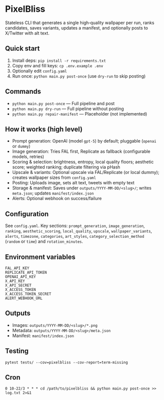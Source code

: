# PixelBliss

Stateless CLI that generates a single high‑quality wallpaper per run, ranks candidates, saves variants, updates a manifest, and optionally posts to X/Twitter with alt text.

## Quick start

1. Install deps: `pip install -r requirements.txt`
2. Copy env and fill keys: `cp .env.example .env`
3. Optionally edit `config.yaml`
4. Run once: `python main.py post-once` (use `dry-run` to skip posting)

## Commands

- `python main.py post-once` — Full pipeline and post
- `python main.py dry-run` — Full pipeline without posting
- `python main.py repair-manifest` — Placeholder (not implemented)

## How it works (high level)

- Prompt generation: OpenAI (model `gpt-5`) by default; pluggable (`openai` or `dummy`)
- Image generation: Tries FAL first, Replicate as fallback (configurable models, retries)
- Scoring & selection: brightness, entropy, local quality floors; aesthetic score; weighted ranking; duplicate filtering via pHash
- Upscale & variants: Optional upscale via FAL/Replicate (or local dummy); creates wallpaper sizes from `config.yaml`
- Posting: Uploads image, sets alt text, tweets with empty text
- Storage & manifest: Saves under `outputs/YYYY-MM-DD/<slug>/`; writes `meta.json`; updates `manifest/index.json`
- Alerts: Optional webhook on success/failure

## Configuration

See `config.yaml`. Key sections: `prompt_generation`, `image_generation`, `ranking`, `aesthetic_scoring`, `local_quality`, `upscale`, `wallpaper_variants`, `alerts`, `timezone`, `categories`, `art_styles`, `category_selection_method` (`random` or `time`) and `rotation_minutes`.

## Environment variables

```
FAL_API_KEY
REPLICATE_API_TOKEN
OPENAI_API_KEY
X_API_KEY
X_API_SECRET
X_ACCESS_TOKEN
X_ACCESS_TOKEN_SECRET
ALERT_WEBHOOK_URL
```

## Outputs

- Images: `outputs/YYYY-MM-DD/<slug>/*.png`
- Metadata: `outputs/YYYY-MM-DD/<slug>/meta.json`
- Manifest: `manifest/index.json`

## Testing

```
pytest tests/ --cov=pixelbliss --cov-report=term-missing
```

## Cron

```
0 10-22/3 * * * cd /path/to/pixelbliss && python main.py post-once >> log.txt 2>&1
